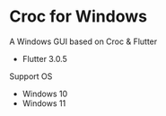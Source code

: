 # Croc for Windows
A Windows GUI based on Croc & Flutter

* Flutter 3.0.5

Support OS

* Windows 10
* Windows 11